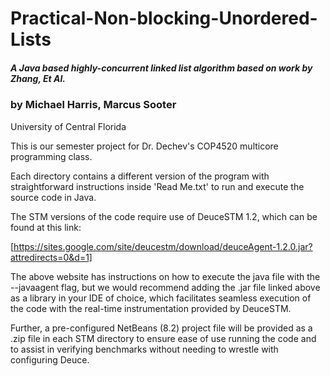 # Practical-Non-blocking-Unordered-Lists
##### A Java based highly-concurrent linked list algorithm based on work by Zhang, Et Al.

### by Michael Harris, Marcus Sooter

University of Central Florida


This is our semester project for Dr. Dechev's COP4520 multicore programming class.

Each directory contains a different version of the program with straightforward
instructions inside 'Read Me.txt' to run and execute the source code in Java.


The STM versions of the code require use of DeuceSTM 1.2, which can be found at this link:

[https://sites.google.com/site/deucestm/download/deuceAgent-1.2.0.jar?attredirects=0&d=1]

The above website has instructions on how to execute the java file with the --javaagent flag,
but we would recommend adding the .jar file linked above as a library in your IDE of choice,
which facilitates seamless execution of the code with the real-time instrumentation provided
by DeuceSTM.

Further, a pre-configured NetBeans (8.2) project file will be provided as a .zip file in each
STM directory to ensure ease of use running the code and to assist in verifying benchmarks
without needing to wrestle with configuring Deuce.
